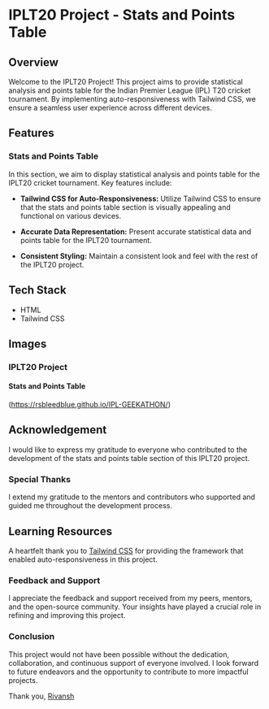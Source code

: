 # IPLT20 Project - Stats and Points Table

## Overview

Welcome to the IPLT20 Project! This project aims to provide statistical analysis and points table for the Indian Premier League (IPL) T20 cricket tournament. By implementing auto-responsiveness with Tailwind CSS, we ensure a seamless user experience across different devices.

## Features

### Stats and Points Table

In this section, we aim to display statistical analysis and points table for the IPLT20 cricket tournament. Key features include:

- **Tailwind CSS for Auto-Responsiveness:** Utilize Tailwind CSS to ensure that the stats and points table section is visually appealing and functional on various devices.

- **Accurate Data Representation:** Present accurate statistical data and points table for the IPLT20 tournament.

- **Consistent Styling:** Maintain a consistent look and feel with the rest of the IPLT20 project.

## Tech Stack

- HTML
- Tailwind CSS

## Images

### IPLT20 Project

#### Stats and Points Table
(https://rsbleedblue.github.io/IPL-GEEKATHON/)

## Acknowledgement

I would like to express my gratitude to everyone who contributed to the development of the stats and points table section of this IPLT20 project.


### Special Thanks

I extend my gratitude to the mentors and contributors who supported and guided me throughout the development process.

## Learning Resources

A heartfelt thank you to [Tailwind CSS](https://tailwindcss.com/) for providing the framework that enabled auto-responsiveness in this project.

### Feedback and Support

I appreciate the feedback and support received from my peers, mentors, and the open-source community. Your insights have played a crucial role in refining and improving this project.

### Conclusion

This project would not have been possible without the dedication, collaboration, and continuous support of everyone involved. I look forward to future endeavors and the opportunity to contribute to more impactful projects.

Thank you, 
[Rivansh](mailto:rivansh63@gmail.com)
